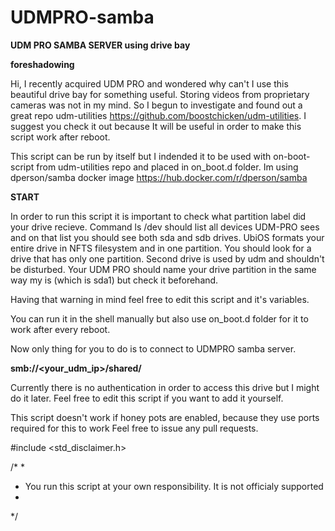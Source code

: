 # UDMPRO-samba

**UDM PRO SAMBA SERVER using drive bay**

**foreshadowing**

Hi, I recently acquired UDM PRO and wondered why can't I use this beautiful drive bay for something useful. Storing videos from proprietary cameras was not in my mind. So I begun to investigate and found out a great repo udm-utilities https://github.com/boostchicken/udm-utilities. I suggest you check it out because It will be useful in order to make this script work after reboot.

This script can be run by itself but I indended it to be used with on-boot-script from udm-utilities repo and placed in on_boot.d folder. Im using dperson/samba docker image https://hub.docker.com/r/dperson/samba

**START**

In order to run this script it is important to check what partition label did your drive recieve. Command ls /dev should list all devices UDM-PRO sees and on that list you should see both sda and sdb drives. UbiOS formats your entire drive in NFTS filesystem and in one partition. You should look for a drive that has only one partition. Second drive is used by udm and shouldn't be disturbed. Your UDM PRO should name your drive partition in the same way my is (which is sda1) but check it beforehand.

Having that warning in mind feel free to edit this script and it's variables.

You can run it in the shell manually but also use on_boot.d folder for it to work after every reboot.

Now only thing for you to do is to connect to UDMPRO samba server.

**smb://<your_udm_ip>/shared/**

Currently there is no authentication in order to access this drive but I might do it later. Feel free to edit this script if you want to add it yourself.

This script doesn't work if honey pots are enabled, because they use ports required for this to work Feel free to issue any pull requests.

#include <std_disclaimer.h>

/*
*
* You run this script at your own responsibility. It is not officialy supported
*
*/
